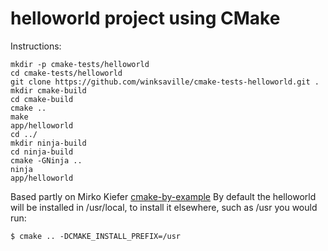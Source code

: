 helloworld project using CMake
==============================

Instructions:
```
mkdir -p cmake-tests/helloworld
cd cmake-tests/helloworld
git clone https://github.com/winksaville/cmake-tests-helloworld.git .
mkdir cmake-build
cd cmake-build
cmake ..
make
app/helloworld
cd ../
mkdir ninja-build
cd ninja-build
cmake -GNinja ..
ninja
app/helloworld

```

Based partly on Mirko Kiefer [cmake-by-example](http://mirkokiefer.com/blog/2013/03/cmake-by-example/)
By default the helloworld will be installed in /usr/local,
to install it elsewhere, such as /usr you would run:
```
$ cmake .. -DCMAKE_INSTALL_PREFIX=/usr
```

